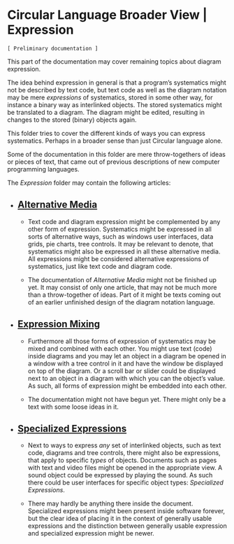 ﻿Circular Language Broader View | Expression
===========================================

`[ Preliminary documentation ]`

This part of the documentation may cover remaining topics about diagram expression.  

The idea behind expression in general is that a program’s systematics might not be described by text code, but text code as well as the diagram notation may be mere *expressions* of systematics, stored in some other way, for instance a binary way as interlinked objects. The stored systematics might be translated to a diagram. The diagram might be edited, resulting in changes to the stored (binary) objects again.

This folder tries to cover the different kinds of ways you can express systematics. Perhaps in a broader sense than just Circular language alone.

Some of the documentation in this folder are mere throw-togethers of ideas or pieces of text, that came out of previous descriptions of new computer programming languages.

The *Expression* folder may contain the following articles:

- ## [Alternative Media](alternative-media.md)

    - Text code and diagram expression might be complemented by any other form of expression. Systematics might be expressed in all sorts of alternative ways, such as windows user interfaces, data grids, pie charts, tree controls. It may be relevant to denote, that systematics might also be expressed in all these alternative media. All expressions might be considered alternative expressions of systematics, just like text code and diagram code.

    - The documentation of *Alternative Media* might not be finished up yet. It may consist of only one article, that may not be much more than a throw-together of ideas. Part of it might be texts coming out of an earlier unfinished design of the diagram notation language.

- ## [Expression Mixing](expression-mixing.md)

    - Furthermore all those forms of expression of systematics may be mixed and combined with each other. You might use text (code) inside diagrams and you may let an object in a diagram be opened in a window with a tree control in it and have the window be displayed on top of the diagram. Or a scroll bar or slider could be displayed next to an object in a diagram with which you can the object’s value. As such, all forms of expression might be embedded into each other.

    - The documentation might not have begun yet. There might only be a text with some loose ideas in it.

- ## [Specialized Expressions](specialized-expression.md)

    - Next to ways to express *any* set of interlinked objects, such as text code, diagrams and tree controls, there might also be expressions, that apply to specific *types* of objects. Documents such as pages with text and video files might be opened in the appropriate view. A sound object could be expressed by playing the sound. As such there could be user interfaces for specific object types: *Specialized Expressions*.

    - There may hardly be anything there inside the document. Specialized expressions might been present inside software forever, but the clear idea of placing it in the context of generally usable expressions and the distinction between generally usable expression and specialized expression might be newer.